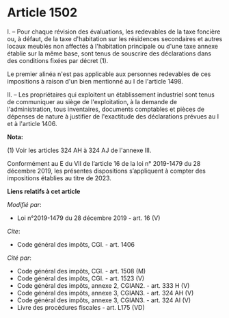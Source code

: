 # Article 1502

I. – Pour chaque révision des évaluations, les redevables de la taxe foncière ou, à défaut, de la taxe d'habitation sur les
résidences secondaires et autres locaux meublés non affectés à l'habitation principale ou d'une taxe annexe établie sur la
même base, sont tenus de souscrire des déclarations dans des conditions fixées par décret (1).

Le premier alinéa n'est pas applicable aux personnes redevables de ces impositions à raison d'un bien mentionné au I de
l'article 1498.

II. – Les propriétaires qui exploitent un établissement industriel sont tenus de communiquer au siège de l'exploitation, à la
demande de l'administration, tous inventaires, documents comptables et pièces de dépenses de nature à justifier de
l'exactitude des déclarations prévues au I et à l'article 1406.

**Nota:**

(1) Voir les articles 324 AH à 324 AJ de l'annexe III.

Conformément au E du VII de l’article 16 de la loi n° 2019-1479 du 28 décembre 2019, les présentes dispositions s’appliquent
à compter des impositions établies au titre de 2023.

**Liens relatifs à cet article**

_Modifié par_:

  - Loi n°2019-1479 du 28 décembre 2019 - art. 16 (V)

_Cite_:

  - Code général des impôts, CGI. - art. 1406

_Cité par_:

  - Code général des impôts, CGI. - art. 1508 (M)
  - Code général des impôts, CGI. - art. 1523 (V)
  - Code général des impôts, annexe 2, CGIAN2. - art. 333 H (V)
  - Code général des impôts, annexe 3, CGIAN3. - art. 324 AH (V)
  - Code général des impôts, annexe 3, CGIAN3. - art. 324 AI (V)
  - Livre des procédures fiscales - art. L175 (VD)
